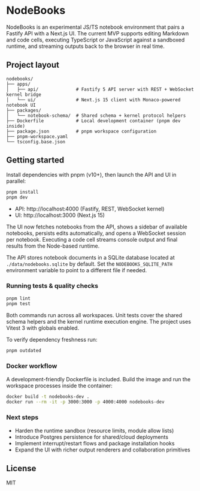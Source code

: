 # NodeBooks

NodeBooks is an experimental JS/TS notebook environment that pairs a Fastify API with a Next.js UI. The current MVP supports editing Markdown and code cells, executing TypeScript or JavaScript against a sandboxed runtime, and streaming outputs back to the browser in real time.

## Project layout

```
nodebooks/
├── apps/
│   ├── api/              # Fastify 5 API server with REST + WebSocket kernel bridge
│   └── ui/               # Next.js 15 client with Monaco-powered notebook UI
├── packages/
│   └── notebook-schema/  # Shared schema + kernel protocol helpers
├── Dockerfile            # Local development container (pnpm dev inside)
├── package.json          # pnpm workspace configuration
├── pnpm-workspace.yaml
└── tsconfig.base.json
```

## Getting started

Install dependencies with pnpm (v10+), then launch the API and UI in parallel:

```bash
pnpm install
pnpm dev
```

- API: http://localhost:4000 (Fastify, REST, WebSocket kernel)
- UI: http://localhost:3000 (Next.js 15)

The UI now fetches notebooks from the API, shows a sidebar of available notebooks, persists edits automatically, and opens a WebSocket session per notebook. Executing a code cell streams console output and final results from the Node-based runtime.

The API stores notebook documents in a SQLite database located at `./data/nodebooks.sqlite` by default. Set the `NODEBOOKS_SQLITE_PATH` environment variable to point to a different file if needed.

### Running tests & quality checks

```bash
pnpm lint
pnpm test
```

Both commands run across all workspaces. Unit tests cover the shared schema helpers and the kernel runtime execution engine. The project uses Vitest 3 with globals enabled.

To verify dependency freshness run:

```bash
pnpm outdated
```

### Docker workflow

A development-friendly Dockerfile is included. Build the image and run the workspace processes inside the container:

```bash
docker build -t nodebooks-dev .
docker run --rm -it -p 3000:3000 -p 4000:4000 nodebooks-dev
```

### Next steps

- Harden the runtime sandbox (resource limits, module allow lists)
- Introduce Postgres persistence for shared/cloud deployments
- Implement interrupt/restart flows and package installation hooks
- Expand the UI with richer output renderers and collaboration primitives

## License

MIT
